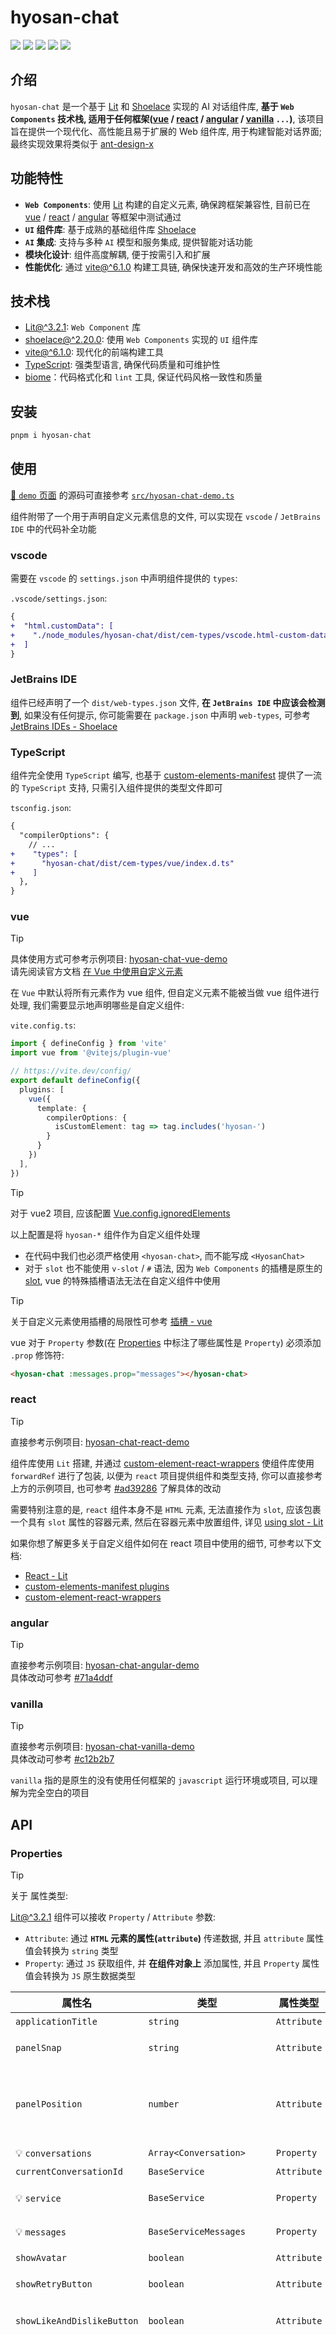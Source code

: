 # hyosan-chat

![](./hyosan-chat-welcome-screenshot.png)
![](./hyosan-chat-messages-screenshot.png)
![](./hyosan-chat-dark-screenshot.png)
![](./hyosan-chat-settings-screenshot.png)
![](./hyosan-chat-mobile-screenshot.png)

## 介绍
`hyosan-chat` 是一个基于 [Lit](https://lit.dev) 和 [Shoelace](https://shoelace.style/) 实现的 AI 对话组件库, **基于 `Web Components` 技术栈, 适用于任何框架([vue](#vue) / [react](#react) / [angular](#angular) / [vanilla](#vanilla) `...`)**, 该项目旨在提供一个现代化、高性能且易于扩展的 Web 组件库, 用于构建智能对话界面; 最终实现效果将类似于 [ant-design-x](https://x.ant.design/index-cn)

## 功能特性
- **`Web Components`**: 使用 [Lit](https://lit.dev) 构建的自定义元素, 确保跨框架兼容性, 目前已在 [vue](#vue) / [react](#react) / [angular](#angular) 等框架中测试通过
- **`UI` 组件库**: 基于成熟的基础组件库 [Shoelace](https://shoelace.style/)
- **`AI` 集成**: 支持与多种 `AI` 模型和服务集成, 提供智能对话功能
- **模块化设计**: 组件高度解耦, 便于按需引入和扩展
- **性能优化**: 通过 [vite@^6.1.0](https://github.com/vitejs/vite) 构建工具链, 确保快速开发和高效的生产环境性能

## 技术栈
- [Lit@^3.2.1](https://lit.dev): `Web Component` 库
- [shoelace@^2.20.0](https://shoelace.style/): 使用 `Web Components` 实现的 `UI` 组件库
- [vite@^6.1.0](https://github.com/vitejs/vite): 现代化的前端构建工具
- [TypeScript](https://www.typescriptlang.org/): 强类型语言, 确保代码质量和可维护性
- [biome](https://biomejs.dev/zh-cn/guides/getting-started/)：代码格式化和 `lint` 工具, 保证代码风格一致性和质量

## 安装
```bash
pnpm i hyosan-chat
```

## 使用
[🔗 `demo` 页面](https://snazzy-khapse-06e16b.netlify.app/) 的源码可直接参考 [`src/hyosan-chat-demo.ts`](./src/hyosan-chat-demo.ts)

组件附带了一个用于声明自定义元素信息的文件, 可以实现在 `vscode` / `JetBrains IDE` 中的代码补全功能

### vscode
需要在 `vscode` 的 `settings.json` 中声明组件提供的 `types`:

`.vscode/settings.json`:
```diff
{
+  "html.customData": [
+    "./node_modules/hyosan-chat/dist/cem-types/vscode.html-custom-data.json"
+  ]
}
```

### JetBrains IDE
组件已经声明了一个 `dist/web-types.json` 文件, **在 `JetBrains IDE` 中应该会检测到**, 如果没有任何提示, 你可能需要在 `package.json` 中声明 `web-types`, 可参考 [JetBrains IDEs - Shoelace](https://shoelace.style/getting-started/usage#jetbrains-ides)

### TypeScript
组件完全使用 `TypeScript` 编写, 也基于 [custom-elements-manifest](https://custom-elements-manifest.open-wc.org/) 提供了一流的 `TypeScript` 支持, 只需引入组件提供的类型文件即可

`tsconfig.json`:
```diff
{
  "compilerOptions": {
    // ...
+    "types": [
+      "hyosan-chat/dist/cem-types/vue/index.d.ts"
+    ]
  },
}

```

### vue
> [!TIP]
> 具体使用方式可参考示例项目: [hyosan-chat-vue-demo](https://github.com/SublimeCT/hyosan-chat-vue-demo)  
> 请先阅读官方文档 [在 Vue 中使用自定义元素](https://cn.vuejs.org/guide/extras/web-components#using-custom-elements-in-vue)

在 `Vue` 中默认将所有元素作为 vue 组件, 但自定义元素不能被当做 vue 组件进行处理, 我们需要显示地声明哪些是自定义组件:

`vite.config.ts`:
```typescript
import { defineConfig } from 'vite'
import vue from '@vitejs/plugin-vue'

// https://vite.dev/config/
export default defineConfig({
  plugins: [
    vue({
      template: {
        compilerOptions: {
          isCustomElement: tag => tag.includes('hyosan-')
        }
      }
    })
  ],
})
```

> [!TIP]
> 对于 vue2 项目, 应该配置 [Vue.config.ignoredElements](https://v2.cn.vuejs.org/v2/api/#ignoredElements)

以上配置是将 `hyosan-*` 组件作为自定义组件处理

- 在代码中我们也必须严格使用 `<hyosan-chat>`, 而不能写成 `<HyosanChat>`
- 对于 `slot` 也不能使用 `v-slot` / `#` 语法, 因为 `Web Components` 的插槽是原生的 [slot](https://developer.mozilla.org/zh-CN/docs/Web/HTML/Element/slot), vue 的特殊插槽语法无法在自定义组件中使用

> [!TIP]
> 关于自定义元素使用插槽的局限性可参考 [插槽 - vue](https://cn.vuejs.org/guide/extras/web-components.html#slots)

vue 对于 `Property` 参数(在 [Properties](#properties) 中标注了哪些属性是 `Property`) 必须添加 `.prop` 修饰符:

```html
<hyosan-chat :messages.prop="messages"></hyosan-chat>
```

### react
> [!TIP]
> 直接参考示例项目: [hyosan-chat-react-demo](https://github.com/SublimeCT/hyosan-chat-react-demo)

组件库使用 `Lit` 搭建, 并通过 [custom-element-react-wrappers](https://www.npmjs.com/package/custom-element-react-wrappers) 使组件库使用 `forwardRef` 进行了包装, 以便为 `react` 项目提供组件和类型支持, 你可以直接参考上方的示例项目, 也可参考 [#ad39286](https://github.com/SublimeCT/hyosan-chat-react-demo/commit/ad3928658a0f620ab46097fb8c5ab826b9788e66) 了解具体的改动

需要特别注意的是, `react` 组件本身不是 `HTML` 元素, 无法直接作为 `slot`, 应该包裹一个具有 `slot` 属性的容器元素, 然后在容器元素中放置组件, 详见 [using slot - Lit](https://lit.dev/docs/frameworks/react/#using-slots)

如果你想了解更多关于自定义组件如何在 react 项目中使用的细节, 可参考以下文档:
- [React - Lit](https://lit.dev/docs/frameworks/react/)
- [custom-elements-manifest plugins](https://custom-elements-manifest.open-wc.org/analyzer/plugins/intro/#community-plugins)
- [custom-element-react-wrappers](https://www.npmjs.com/package/custom-element-react-wrappers)

### angular
> [!TIP]
> 直接参考示例项目: [hyosan-chat-angular-demo](https://github.com/SublimeCT/hyosan-chat-angular-demo)  
> 具体改动可参考 [#71a4ddf](https://github.com/SublimeCT/hyosan-chat-angular-demo/commit/71a4ddf41669e586c858a8c9b738b794a9952e31)

### vanilla
> [!TIP]
> 直接参考示例项目: [hyosan-chat-vanilla-demo](https://github.com/SublimeCT/hyosan-chat-vanilla-demo)  
> 具体改动可参考 [#c12b2b7](https://github.com/SublimeCT/hyosan-chat-vanilla-demo/commit/c12b2b722ca3fd670847c30571678dbfcfa6dbbe)

`vanilla` 指的是原生的没有使用任何框架的 `javascript` 运行环境或项目, 可以理解为完全空白的项目

## API
### Properties
> [!TIP]
>
> 关于 属性类型:
>
> [Lit@^3.2.1](https://lit.dev) 组件可以接收 `Property` / `Attribute` 参数:
> - `Attribute`: 通过 **`HTML` 元素的属性(`attribute`)** 传递数据, 并且 `attribute` 属性值会转换为 `string` 类型
> - `Property`: 通过 `JS` 获取组件, 并 **在组件对象上** 添加属性, 并且 `Property` 属性值会转换为 `JS` 原生数据类型

| 属性名 | 类型 | 属性类型 | 默认值 | 描述 | [Reflect](https://lit.dev/docs/components/properties/#reflected-attributes) |
| --- | --- | --- | --- | --- | --- |
| `applicationTitle` | `string` | `Attribute` | `'Hyosan Chat'` | 应用标题 |  |
| `panelSnap` | `string` | `Attribute` | `'25% 50%'` | 分割面板的可捕捉位置 | ✅ |
| `panelPosition` | `number` | `Attribute` | `25` | 分隔线与主面板边缘的当前位置(百分比, `0-100`), 默认为容器初始大小的 `50%` | ✅ |
| 💡 `conversations` | `Array<Conversation>` | `Property` | `[]` | 会话列表数据源 | ✅ |
| `currentConversationId` | `BaseService` | `Attribute` | `''` | 当前会话 ID | ✅ |
| 💡 `service` | `BaseService` | `Property` | `new DefaultService()` | 会话服务配置参数 | |
| 💡 `messages` | `BaseServiceMessages` | `Property` | `undefined` | 会话服务消息列表 | ✅ |
| `showAvatar` | `boolean` | `Attribute` | `undefined` | 是否显示头像 | ✅ |
| `showRetryButton` | `boolean` | `Attribute` | `true` | 是否显示 重新生成 按钮 | |
| `showLikeAndDislikeButton` | `boolean` | `Attribute` | `true` | 是否显示 👍 和 👎 按钮 | |
| `onCreateMessage` | `(content?: string) => string \| Promise<string>` | `Property` | `undefined` | 创建消息的回调函数, 当 **没有选中会话** 或 **点击开始新聊天按钮** 时, 如果直接开始发送消息, 会调用此函数, 组件会等待函数返回一个 conversationId, 然后再发送消息; 如果不返回 conversationId, 则不会在组件内部改变 conversationId, 这就相当于创建了一个没有回话 ID 的临时聊天 | |
| `onEnableSearch` | `(open: boolean) => void \| Promise<void>` | `Property` | `undefined` | 如果传入则显示联网搜索按钮, 用户点击搜索按钮时 调用此方法 | |
| `shoelaceTheme` | `HyosanChatShoelaceTheme` | `Attribute` | `HyosanChatShoelaceTheme.shoelaceLight` | [shoelace 主题](https://shoelace.style/getting-started/themes#dark-theme), 可用于切换夜间模式 | |
| `avatarGetter`(`0.3.1`) | `(message: BaseServiceMessageItem) => TemplateResult` | `Property` | `undefined` | 消息列表中的头像获取函数, 传入则显示此函数的返回值, 返回值必须是 html`<div>...</div>` 格式的 html, 详见 [lit html slot](#lit-html-slot) | |

### Slots
> [!TIP] 关于 插槽
> [Lit@^3.2.1](https://lit.dev) 的插槽与 `vue` 的插槽不同, 基于原生的 [`<slot>` 元素](https://developer.mozilla.org/zh-CN/docs/Web/API/Web_components/Using_templates_and_slots) 实现, 不具备作用域插槽, 也不能在组件内部多次渲染插槽

| 名称 | 描述 |
| --- | --- |
| `conversations` | 左侧会话列表 |
| `conversations-header` | 左侧会话列表的 `header` 部分 |
| `conversations-footer` | 左侧会话列表的 `footer` 部分 |
| `main-welcome` | 右侧消息列表的 `welcome` 界面 |
| `main-header` | 右侧消息列表的 `header` 部分 |

### Lit html slot
由于原生的 [`<slot>` 元素](https://developer.mozilla.org/zh-CN/docs/Web/API/Web_components/Using_templates_and_slots) 存在诸多限制, 既无法在组件内部渲染多次, 也无法实现作用域插槽, 所以本组件对外 `export` 了 [html - lit](https://lit.dev/docs/api/static-html/#html) 方法, 用于创建在 `lit` 中使用的 `html` 模板:

```typescript
import { html } from 'hyosan-chat'

const avatar = html`<div>Hello Lit html</div>`
```

`html` 的语法可参考 [lit html](https://lit.dev/docs/templates/expressions/#html-templates) / [Rendering - Lit](https://lit.dev/docs/components/rendering/)

### Events
| 事件名 | 参数 | 描述 |
| --- | --- | --- |
| `conversations-create` | `undefined` | 点击创建新会话按钮 |
| `click-conversation` | `CustomEvent<{ item: Conversation }>` | 点击左侧会话列表中的会话 |
| `change-conversation` | `CustomEvent<{ item: Conversation }>` | 点击 **切换** 左侧会话列表中的会话 |
| `send-message` | `CustomEvent<{ content: string }>` | 点击发送按钮 |
| `hyosan-chat-settings-save` | `CustomEvent<{ settings: ChatSettings }>` | 在设置弹窗中点击保存按钮 |
| `edit-conversation` | `CustomEvent<{ item: Converastion }>` | 在会话列表中点击编辑按钮, 并保存 |
| `delete-conversation` | `CustomEvent<{ item: Converastion }>` | 在会话列表中点击删除按钮 |
| `hyosan-chat-click-like-button` | `CustomEvent<{ message: BaseServiceMessageItem, item: BaseServiceMessageNode }>` | 点击 Like 按钮(点赞) |
| `hyosan-chat-click-dislike-button` | `CustomEvent<{ message: BaseServiceMessageItem, item: BaseServiceMessageNode }>` | 点击 Dislike 按钮(点踩) |

### CSS Parts
可以使用 [::part()](https://developer.mozilla.org/en-US/docs/Web/CSS/::part) 选择器修改组件的样式, 由于 `Web Components` 的样式隔离的特性, 组件外部想要修改组件内的样式只能通过 `::part()` 选择器或组件内部引用的 [css 变量](#css-variables) 来进行控制

| 名称 | 描述 |
| --- | --- |
| `base` | 根组件(`hyosan-chat`) 最外层元素 |

### CSS Variables
组件提供的 css 变量包含两部分:

- 基础组件库 [shoelace](https://shoelace.style/getting-started/themes) 的 css 变量: 参考 [Themes - shoelace](https://shoelace.style/getting-started/themes)
- 组件内部使用的 css 变量: 参考 [src/sheets/global-styles.css](./src/sheets/global-styles.css) 文件

## 主题
组件通过底层的基础组件库 [shoelace](https://shoelace.style) 提供了基础的 `light` / `dark` 两种主题, 如需创建新主题, 可参考 [Creating a theme](https://shoelace.style/getting-started/themes#creating-a-new-theme)

## 贡献指南
参考 [CONTRIBUTING](./CONTRIBUTING.md)
